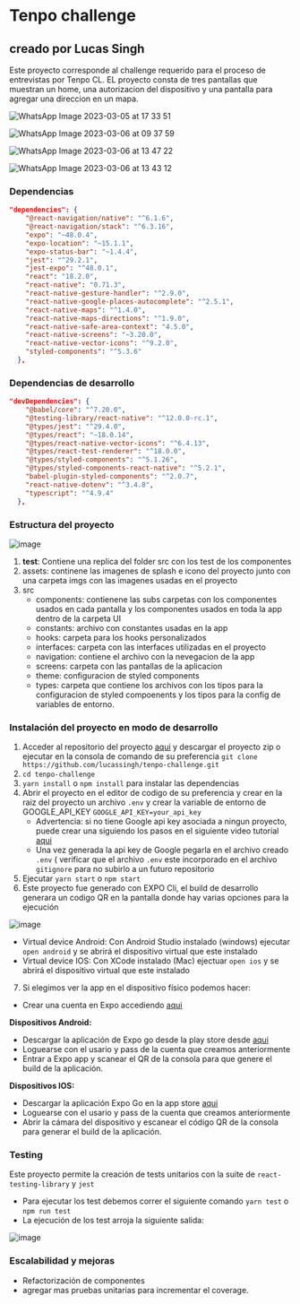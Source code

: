# Tenpo challenge

## creado por Lucas Singh

Este proyecto corresponde al challenge requerido para el proceso de entrevistas por Tenpo CL.
EL proyecto consta de tres pantallas que muestran un home, una autorizacion del dispositivo y una pantalla para agregar una direccion en un mapa.

![WhatsApp Image 2023-03-05 at 17 33 51](https://user-images.githubusercontent.com/25686886/222993518-4114c94f-c103-49a6-ac04-aae49ede1ec4.jpeg)

![WhatsApp Image 2023-03-06 at 09 37 59](https://user-images.githubusercontent.com/25686886/223112854-b43e8f92-676c-4d7c-b628-f8ec51498681.jpeg)

![WhatsApp Image 2023-03-06 at 13 47 22](https://user-images.githubusercontent.com/25686886/223176222-54bbd95a-8b30-4c8a-bccb-2e85a971f7f5.jpeg)

![WhatsApp Image 2023-03-06 at 13 43 12](https://user-images.githubusercontent.com/25686886/223176257-adf3efa7-4d9b-42e8-b05f-c8f5b21d226b.jpeg)

### Dependencias

```json
"dependencies": {
    "@react-navigation/native": "^6.1.6",
    "@react-navigation/stack": "^6.3.16",
    "expo": "~48.0.4",
    "expo-location": "~15.1.1",
    "expo-status-bar": "~1.4.4",
    "jest": "^29.2.1",
    "jest-expo": "^48.0.1",
    "react": "18.2.0",
    "react-native": "0.71.3",
    "react-native-gesture-handler": "^2.9.0",
    "react-native-google-places-autocomplete": "^2.5.1",
    "react-native-maps": "^1.4.0",
    "react-native-maps-directions": "^1.9.0",
    "react-native-safe-area-context": "4.5.0",
    "react-native-screens": "~3.20.0",
    "react-native-vector-icons": "^9.2.0",
    "styled-components": "^5.3.6"
  },
```
### Dependencias de desarrollo

```json
"devDependencies": {
    "@babel/core": "^7.20.0",
    "@testing-library/react-native": "^12.0.0-rc.1",
    "@types/jest": "^29.4.0",
    "@types/react": "~18.0.14",
    "@types/react-native-vector-icons": "^6.4.13",
    "@types/react-test-renderer": "^18.0.0",
    "@types/styled-components": "^5.1.26",
    "@types/styled-components-react-native": "^5.2.1",
    "babel-plugin-styled-components": "^2.0.7",
    "react-native-dotenv": "^3.4.8",
    "typescript": "^4.9.4"
  },
```

### Estructura del proyecto

![image](https://user-images.githubusercontent.com/25686886/223176576-436b348a-1a7b-4823-b3a9-07441826436b.png)

1. __test__: Contiene una replica del folder src con los test de los componentes
2. assets: continene las imagenes de splash e icono del proyecto junto con una carpeta imgs con las imagenes usadas en el proyecto
3. src
    - components: contienene las subs carpetas con los componentes usados en cada pantalla y los componentes usados en toda la app dentro de la carpeta UI
    - constants: archivo con constantes usadas en la app
    - hooks: carpeta para los hooks personalizados
    - interfaces: carpeta con las interfaces utilizadas en el proyecto
    - navigation: contiene el archivo con la nevegacion de la app
    - screens: carpeta con las pantallas de la aplicacion
    - theme: configuracion de styled components
    - types: carpeta que contiene los archivos con los tipos para la configuracion de styled compoenents y los tipos para la config de variables de entorno.

### Instalación del proyecto en modo de desarrollo

1. Acceder al repositorio del proyecto [aqui](https://github.com/lucassingh/tenpo-challenge) y descargar el proyecto zip o ejecutar en la consola de comando de su preferencia `git clone https://github.com/lucassingh/tenpo-challenge.git`
2. `cd tenpo-challenge`
3. `yarn install` o `npm install` para instalar las dependencias
4. Abrir el proyecto en el editor de codigo de su preferencia y crear en la raiz del proyecto un archivo `.env` y crear la variable de entorno de GOOGLE_API_KEY 
`GOOGLE_API_KEY=your_api_key`
    - Advertencia: si no tiene Google api key asociada a ningun proyecto, puede crear una siguiendo los pasos en el siguiente video tutorial [aqui](https://www.youtube.com/results?search_query=create+google+api+key+for+maps)
    - Una vez generada la api key de Google pegarla en el archivo creado `.env` ( verificar que el archivo `.env` este incorporado en el archivo `gitignore` para no subirlo a un futuro repositorio
5. Ejecutar `yarn start` o `npm start`
6. Este proyecto fue generado con EXPO Cli, el build de desarrollo generara un codigo QR en la pantalla donde hay varias opciones para la ejecución

![image](https://user-images.githubusercontent.com/25686886/222987144-4449e4ac-556b-451e-a8a7-b41ea8206b8e.png)

- Virtual device Android: Con Android Studio instalado (windows) ejecutar `open android` y se abrirá el dispositivo virtual que este instalado 
- Virtual device IOS: Con XCode instalado (Mac) ejectuar `open ios` y se abrirá el dispositivo virtual que este instalado

7. Si elegimos ver la app en el dispositivo físico podemos hacer:
- Crear una cuenta en Expo accediendo [aqui](https://expo.dev/)

**Dispositivos Android:** 

- Descargar la aplicación de Expo go desde la play store desde [aqui](https://play.google.com/store/apps/details?id=host.exp.exponent&referrer=www)
- Loguearse con el usario y pass de la cuenta que creamos anteriormente
- Entrar a Expo app y scanear el QR de la consola para que genere el build de la aplicación.

**Dispositivos IOS:** 

- Descargar la aplicación Expo Go en la app store [aqui](https://apps.apple.com/us/app/expo-go/id982107779)
- Loguearse con el usario y pass de la cuenta que creamos anteriormente
- Abrir la cámara del dispositivo y escanear el código QR de la consola para generar el build de la aplicación.

### Testing

Este proyecto permite la creación de tests unitarios con la suite de `react-testing-library` y `jest`
- Para ejecutar los test debemos correr el siguiente comando `yarn test` o `npm run test`
- La ejecución de los test arroja la siguiente salida: 

![image](https://user-images.githubusercontent.com/25686886/222993174-1b0d794f-5418-424f-b808-3a632633f9a3.png)

### Escalabilidad y mejoras

- Refactorización de componentes
- agregar mas pruebas unitarias para incrementar el coverage.






